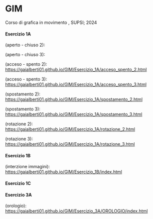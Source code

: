 # GIM
Corso di grafica in movimento , SUPSI; 2024

#### Esercizio 1A
(aperto - chiuso 2): 

(aperto - chiuso 3): 

(acceso - spento 2): https://gaialberti01.github.io/GIM/Esercizio_1A/acceso_spento_2.html

(acceso - spento 3): https://gaialberti01.github.io/GIM/Esercizio_1A/acceso_spento_3.html

(spostamento 2): https://gaialberti01.github.io/GIM/Esercizio_1A/spostamento_2.html

(spostamento 3): https://gaialberti01.github.io/GIM/Esercizio_1A/spostamento_3.html

(rotazione 2): https://gaialberti01.github.io/GIM/Esercizio_1A/rotazione_2.html

(rotazione 3): https://gaialberti01.github.io/GIM/Esercizio_1A/rotazione_3.html


#### Esercizio 1B
(interzione immagini): https://gaialberti01.github.io/GIM/Esercizio_1B/index.html

#### Esercizio 1C

#### Esercizio 3A
(orologio): https://gaialberti01.github.io/GIM/Esercizio_3A/OROLOGIO/index.html

